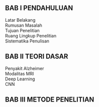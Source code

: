 ## BAB I PENDAHULUAN
Latar Belakang  
Rumusan Masalah  
Tujuan Penelitian  
Ruang Lingkup Penelitian  
Sistematika Penulisan  

## BAB II TEORI DASAR
Penyakit Alzheimer  
Modalitas MRI  
Deep Learning  
CNN  

## BAB III METODE PENELITIAN
